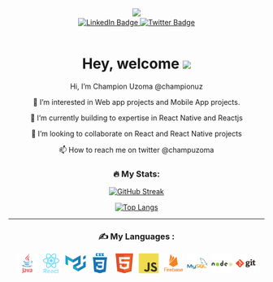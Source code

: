 <div id="header" align="center">
  <img src="https://media.giphy.com/media/3kPDmoWdBpQPNhCnUG/giphy.gif" width="100"/>
<div id="badges">
  <a href="https://www.linkedin.com/in/champion-uzoma">
    <img src="https://img.shields.io/badge/LinkedIn-blue?style=for-the-badge&logo=linkedin&logoColor=white" alt="LinkedIn Badge"/>
  </a>
  <a href="https://x.com/champuzoma">
    <img src="https://img.shields.io/badge/Twitter-blue?style=for-the-badge&logo=twitter&logoColor=white" alt="Twitter Badge"/>
  </a>
</div>
<img src="https://komarev.com/ghpvc/?username=championuz&style=flat-square&color=blue" alt=""/>
<h1>
  Hey, welcome
  <img src="https://media.giphy.com/media/hvRJCLFzcasrR4ia7z/giphy.gif" width="30px"/>
</h1>


<p>Hi, I’m Champion Uzoma @championuz</p>
<p>👀 I’m interested in Web app projects and Mobile App projects.</p>
<p>🌱 I’m currently building to expertise in React Native and Reactjs</p>
<p>💞️ I’m looking to collaborate on React and React Native projects</p>
📫 How to reach me on twitter @champuzoma

### :fire: My Stats:

[![GitHub Streak](http://github-readme-streak-stats.herokuapp.com?user=championuz&theme=dark&background=000000)](https://git.io/streak-stats)

[![Top Langs](https://github-readme-stats.vercel.app/api/top-langs/?username=championuz&layout=compact&theme=vision-friendly-dark)](https://github.com/anuraghazra/github-readme-stats)

---

### :writing_hand: My Languages :
  <div>
  <img src="https://github.com/devicons/devicon/blob/master/icons/java/java-original-wordmark.svg" title="Java" alt="Java" width="40" height="40"/>&nbsp;
  <img src="https://github.com/devicons/devicon/blob/master/icons/react/react-original-wordmark.svg" title="React" alt="React" width="40" height="40"/>&nbsp;
  <img src="https://github.com/devicons/devicon/blob/master/icons/materialui/materialui-original.svg" title="Material UI" alt="Material UI" width="40" height="40"/>&nbsp;
  <img src="https://github.com/devicons/devicon/blob/master/icons/css3/css3-plain-wordmark.svg"  title="CSS3" alt="CSS" width="40" height="40"/>&nbsp;
  <img src="https://github.com/devicons/devicon/blob/master/icons/html5/html5-original.svg" title="HTML5" alt="HTML" width="40" height="40"/>&nbsp;
  <img src="https://github.com/devicons/devicon/blob/master/icons/javascript/javascript-original.svg" title="JavaScript" alt="JavaScript" width="40" height="40"/>&nbsp;
  <img src="https://github.com/devicons/devicon/blob/master/icons/firebase/firebase-plain-wordmark.svg" title="Firebase" alt="Firebase" width="40" height="40"/>&nbsp;
  <img src="https://github.com/devicons/devicon/blob/master/icons/mysql/mysql-original-wordmark.svg" title="MySQL"  alt="MySQL" width="40" height="40"/>&nbsp;
  <img src="https://github.com/devicons/devicon/blob/master/icons/nodejs/nodejs-original-wordmark.svg" title="NodeJS" alt="NodeJS" width="40" height="40"/>&nbsp;
  <img src="https://github.com/devicons/devicon/blob/master/icons/git/git-original-wordmark.svg" title="Git" **alt="Git" width="40" height="40"/>
</div>
</div>
<!---
championuz/championuz is a ✨ special ✨ repository because its `README.md` (this file) appears on your GitHub profile.
You can click the Preview link to take a look at your changes.
--->
